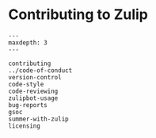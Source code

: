 # Contributing to Zulip

```{toctree}
---
maxdepth: 3
---

contributing
../code-of-conduct
version-control
code-style
code-reviewing
zulipbot-usage
bug-reports
gsoc
summer-with-zulip
licensing
```
